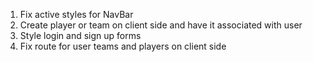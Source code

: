 1. Fix active styles for NavBar
2. Create player or team on client side and have it associated with user
3. Style login and sign up forms
4. Fix route for user teams and players on client side
